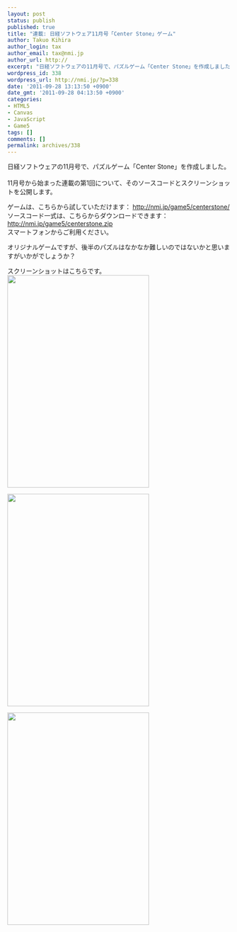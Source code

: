 ```yaml
---
layout: post
status: publish
published: true
title: "連載: 日経ソフトウェア11月号「Center Stone」ゲーム"
author: Takuo Kihira
author_login: tax
author_email: tax@nmi.jp
author_url: http://
excerpt: "日経ソフトウェアの11月号で、パズルゲーム「Center Stone」を作成しました。<br />"
wordpress_id: 338
wordpress_url: http://nmi.jp/?p=338
date: '2011-09-28 13:13:50 +0900'
date_gmt: '2011-09-28 04:13:50 +0900'
categories:
- HTML5
- Canvas
- JavaScript
- Game5
tags: []
comments: []
permalink: archives/338
---
```

<p>日経ソフトウェアの11月号で、パズルゲーム「Center Stone」を作成しました。<br />
<a id="more"></a><a id="more-338"></a><br />
11月号から始まった連載の第1回について、そのソースコードとスクリーンショットを公開します。</p>
<p>ゲームは、こちらから試していただけます： <a href="http://nmi.jp/game5/centerstone/">http://nmi.jp/game5/centerstone/</a><br />
ソースコード一式は、こちらからダウンロードできます： <a href="http://nmi.jp/game5/centerstone.zip">http://nmi.jp/game5/centerstone.zip</a><br />
スマートフォンからご利用ください。</p>
<p>オリジナルゲームですが、後半のパズルはなかなか難しいのではないかと思いますがいかがでしょうか？</p>
<p>スクリーンショットはこちらです。<br />
<a href="http://nmi.jp/wp-content/uploads/2011/09/image1.png"><img src="http://nmi.jp/wp-content/uploads/2011/09/image1.png" alt="" title="image1" width="320" height="480" class="alignnone size-full wp-image-341" /></a></p>
<p><a href="http://nmi.jp/wp-content/uploads/2011/09/image2.png"><img src="http://nmi.jp/wp-content/uploads/2011/09/image2.png" alt="" title="image2" width="320" height="480" class="alignnone size-full wp-image-340" /></a></p>
<p><a href="http://nmi.jp/wp-content/uploads/2011/09/image3.png"><img src="http://nmi.jp/wp-content/uploads/2011/09/image3.png" alt="" title="image3" width="320" height="480" class="alignnone size-full wp-image-341" /></a></p>
